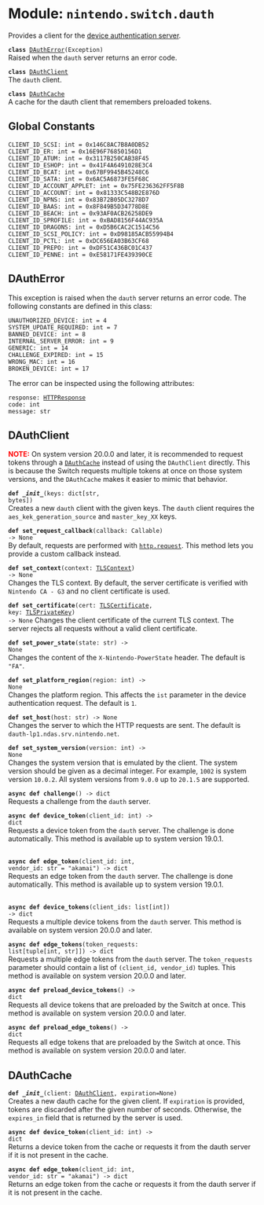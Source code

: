 
# Module: <code>nintendo.switch.dauth</code>
Provides a client for the [device authentication server](https://github.com/kinnay/nintendo/wiki/DAuth-Server).

<code>**class** [DAuthError](#dautherror)(Exception)</code><br>
<span class="docs">Raised when the `dauth` server returns an error code.</span>

<code>**class** [DAuthClient](#dauthclient)</code><br>
<span class="docs">The `dauth` client.</span>

<code>**class** [DAuthCache](#dauthcache)</code><br>
<span class="docs">A cache for the dauth client that remembers preloaded tokens.</span>

## Global Constants
`CLIENT_ID_SCSI: int = 0x146C8AC7B8A0DB52`<br>
`CLIENT_ID_ER: int = 0x16E96F76850156D1`<br>
`CLIENT_ID_ATUM: int = 0x3117B250CAB38F45`<br>
`CLIENT_ID_ESHOP: int = 0x41F4A6491028E3C4`<br>
`CLIENT_ID_BCAT: int = 0x67BF9945B45248C6`<br>
`CLIENT_ID_SATA: int = 0x6AC5A6873FE5F68C`<br>
`CLIENT_ID_ACCOUNT_APPLET: int = 0x75FE236362FF5F8B`<br>
`CLIENT_ID_ACCOUNT: int = 0x81333C548B2E876D`<br>
`CLIENT_ID_NPNS: int = 0x83B72B05DC3278D7`<br>
`CLIENT_ID_BAAS: int = 0x8F849B5D34778D8E`<br>
`CLIENT_ID_BEACH: int = 0x93AF0ACB26258DE9`<br>
`CLIENT_ID_SPROFILE: int = 0xBAD8156F44AC935A`<br>
`CLIENT_ID_DRAGONS: int = 0xD5B6CAC2C1514C56`<br>
`CLIENT_ID_SCSI_POLICY: int = 0xD98185ACB55994B4`<br>
`CLIENT_ID_PCTL: int = 0xDC656EA03B63CF68`<br>
`CLIENT_ID_PREPO: int = 0xDF51C436BC01C437`<br>
`CLIENT_ID_PENNE: int = 0xE58171FE439390CE`

## DAuthError
This exception is raised when the `dauth` server returns an error code. The following constants are defined in this class:

`UNAUTHORIZED_DEVICE: int = 4`<br>
`SYSTEM_UPDATE_REQUIRED: int = 7`<br>
`BANNED_DEVICE: int = 8`<br>
`INTERNAL_SERVER_ERROR: int = 9`<br>
`GENERIC: int = 14`<br>
`CHALLENGE_EXPIRED: int = 15`<br>
`WRONG_MAC: int = 16`<br>
`BROKEN_DEVICE: int = 17`

The error can be inspected using the following attributes:

<code>response: [HTTPResponse](https://anynet.readthedocs.io/en/latest/reference/http/#httpresponse)</code><br>
`code: int`<br>
`message: str`

## DAuthClient
<b><span style="color: red">NOTE:</span></b> On system version 20.0.0 and later, it is recommended to request tokens through a [`DAuthCache`](#dauthcache) instead of using the `DAuthClient` directly. This is because the Switch requests multiple tokens at once on those system versions, and the `DAuthCache` makes it easier to mimic that behavior.</span>

<code>**def _\_init__**(keys: dict[str, bytes])</code><br>
<span class="docs">Creates a new `dauth` client with the given keys. The `dauth` client requires the `aes_kek_generation_source` and `master_key_XX` keys.</span>

<code>**def set_request_callback**(callback: Callable) -> None</code><br>
<span class="docs">By default, requests are performed with [`http.request`](https://anynet.readthedocs.io/en/latest/reference/http). This method lets you provide a custom callback instead.</span>

<code>**def set_context**(context: [TLSContext](https://anynet.readthedocs.io/en/latest/reference/tls/#tlscontext)) -> None</code><br>
<span class="docs">Changes the TLS context. By default, the server certificate is verified with `Nintendo CA - G3` and no client certificate is used.</span>

<code>**def set_certificate**(cert: [TLSCertificate](https://anynet.readthedocs.io/en/latest/reference/tls/#tlscertificate), key: [TLSPrivateKey](https://anynet.readthedocs.io/en/latest/reference/tls/#tlsprivatekey)) -> None</code>
<span class="docs">Changes the client certificate of the current TLS context. The server rejects all requests without a valid client certificate.</span>

<code>**def set_power_state**(state: str) -> None</code><br>
<span class="docs">Changes the content of the `X-Nintendo-PowerState` header. The default is `"FA"`.</span>

<code>**def set_platform_region**(region: int) -> None</code><br>
<span class="docs">Changes the platform region. This affects the `ist` parameter in the device authentication request. The default is `1`.</span>

<code>**def set_host**(host: str) -> None</code><br>
<span class="docs">Changes the server to which the HTTP requests are sent. The default is `dauth-lp1.ndas.srv.nintendo.net`.

<code>**def set_system_version**(version: int) -> None</code></br>
<span class="docs">Changes the system version that is emulated by the client. The system version should be given as a decimal integer. For example, `1002` is system version `10.0.2`. All system versions from `9.0.0` up to `20.1.5` are supported.</span>

<code>**async def challenge**() -> dict</code><br>
<span class="docs">Requests a challenge from the `dauth` server.</span>

<code>**async def device_token**(client_id: int) -> dict</code><br>
<span class="docs">Requests a device token from the `dauth` server. The challenge is done automatically. This method is available up to system version 19.0.1.<br><br>

<code>**async def edge_token**(client_id: int, vendor_id: str = "akamai") -> dict</code><br>
<span class="docs">Requests an edge token from the `dauth` server. The challenge is done automatically. This method is available up to system version 19.0.1.<br><br>

<code>**async def device_tokens**(client_ids: list[int]) -> dict</code><br>
<span class="docs">Requests a multiple device tokens from the `dauth` server. This method is available on system version 20.0.0 and later.</span>

<code>**async def edge_tokens**(token_requests: list[tuple[int, str]]) -> dict</code><br>
<span class="docs">Requests a multiple edge tokens from the `dauth` server. The `token_requests` parameter should contain a list of `(client_id, vendor_id)` tuples. This method is available on system version 20.0.0 and later.</span>

<code>**async def preload_device_tokens**() -> dict</code><br>
<span class="docs">Requests all device tokens that are preloaded by the Switch at once. This method is available on system version 20.0.0 and later.</span>

<code>**async def preload_edge_tokens**() -> dict</code><br>
<span class="docs">Requests all edge tokens that are preloaded by the Switch at once. This method is available on system version 20.0.0 and later.</span>

## DAuthCache
<code>**def _\_init__**(client: [DAuthClient](#dauthclient), expiration=None)</code><br>
<span class="docs">Creates a new dauth cache for the given client. If `expiration` is provided, tokens are discarded after the given number of seconds. Otherwise, the `expires_in` field that is returned by the server is used.</span>

<code>**async def device_token**(client_id: int) -> dict</code><br>
<span class="docs">Returns a device token from the cache or requests it from the dauth server if it is not present in the cache.</span>

<code>**async def edge_token**(client_id: int, vendor_id: str = "akamai") -> dict</code><br>
<span class="docs">Returns an edge token from the cache or requests it from the dauth server if it is not present in the cache.</span>
